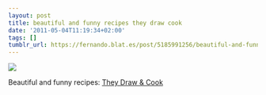 ```yaml
---
layout: post
title: beautiful and funny recipes they draw cook
date: '2011-05-04T11:19:34+02:00'
tags: []
tumblr_url: https://fernando.blat.es/post/5185991256/beautiful-and-funny-recipes-they-draw-cook
---
```

 ![](/tumblr_files/tumblr_lknz8n25Tl1qz4y16o1_1280.jpg)  

Beautiful and funny recipes: [They Draw & Cook](http://www.theydrawandcook.com/)
